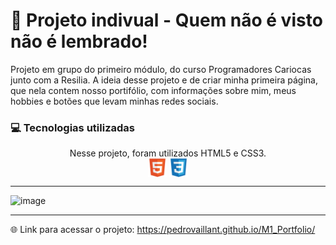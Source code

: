 # 👤 Projeto indivual - Quem não é visto não é lembrado!
Projeto em grupo do primeiro módulo, do curso Programadores Cariocas junto com a Resilia. A ideia desse projeto e de criar minha primeira página, que nela contem nosso portifólio, com informações sobre mim, meus hobbies e botões que levam minhas redes sociais.

### 💻 Tecnologias utilizadas
<div align="center" style="display: inline_block">
Nesse projeto, foram utilizados HTML5 e CSS3.
<br>
<img align="center" height="30" width="30" src="https://raw.githubusercontent.com/devicons/devicon/master/icons/html5/html5-original.svg">
<img align="center" height="30" width="30" src="https://raw.githubusercontent.com/devicons/devicon/master/icons/css3/css3-original.svg">
</div>

---

![image](https://user-images.githubusercontent.com/113939119/206881632-4ed24b14-4c9b-466a-a1ea-193c6f1fcce3.png)

---          
🌐 Link para acessar o projeto: https://pedrovaillant.github.io/M1_Portfolio/
